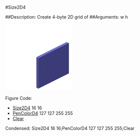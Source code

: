 #Size2D4

##Description: Create 4-byte 2D grid of <width> <height>
##Arguments: w h

![](Size2D4-Iso.png)

Figure Code:
- [Size2D4](Size2D4.md) 16 16
- [PenColorD4](PenColorD4.md) 127 127 255 255
- [Clear](Clear.md)

Condensed: Size2D4 16 16;PenColorD4 127 127 255 255;Clear

